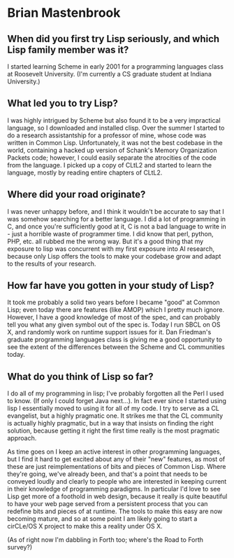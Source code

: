 # Brian Mastenbrook

## When did you first try Lisp seriously, and which Lisp family member was it?

I started learning Scheme in early 2001 for a programming languages
class at Roosevelt University. (I'm currently a CS graduate student at
Indiana University.)

## What led you to try Lisp?

I was highly intrigued by Scheme but also found it to be a very
impractical language, so I downloaded and installed clisp. Over the
summer I started to do a research assistantship for a professor of
mine, whose code was written in Common Lisp. Unfortunately, it was not
the best codebase in the world, containing a hacked up version of
Schank's Memory Organization Packets code; however, I could easily
separate the atrocities of the code from the language. I picked up a
copy of CLtL2 and started to learn the language, mostly by reading
entire chapters of CLtL2.

## Where did your road originate?

I was never unhappy before, and I think it wouldn't be accurate to say
that I was somehow searching for a better language. I did a lot of
programming in C, and once you're sufficiently good at it, C is not a
bad language to write in - just a horrible waste of programmer time. I
did know that perl, python, PHP, etc. all rubbed me the wrong way. But
it's a good thing that my exposure to lisp was concurrent with my
first exposure into AI research, because only Lisp offers the tools to
make your codebase grow and adapt to the results of your research.

## How far have you gotten in your study of Lisp?

It took me probably a solid two years before I became "good" at Common
Lisp; even today there are features (like AMOP) which I pretty much
ignore. However, I have a good knowledge of most of the spec, and can
probably tell you what any given symbol out of the spec is. Today I
run SBCL on OS X, and randomly work on runtime support issues for
it. Dan Friedman's graduate programming languages class is giving me a
good opportunity to see the extent of the differences between the
Scheme and CL communities today.

## What do you think of Lisp so far?

I do all of my programming in lisp; I've probably forgotten all the
Perl I used to know. (If only I could forget Java next...). In fact
ever since I started using lisp I essentially moved to using it for
all of my code. I try to serve as a CL evangelist, but a highly
pragmatic one. It strikes me that the CL community is actually highly
pragmatic, but in a way that insists on finding the right solution,
because getting it right the first time really is the most pragmatic
approach.

As time goes on I keep an active interest in other programming
languages, but I find it hard to get excited about any of their "new"
features, as most of these are just reimplementations of bits and
pieces of Common Lisp. Where they're going, we've already been, and
that's a point that needs to be conveyed loudly and clearly to people
who are interested in keeping current in their knowledge of
programming paradigms. In particular I'd love to see Lisp get more of
a foothold in web design, because it really is quite beautiful to have
your web page served from a persistent process that you can redefine
bits and pieces of at runtime. The tools to make this easy are now
becoming mature, and so at some point I am likely going to start a
cirCLe/OS X project to make this a reality under OS X.

(As of right now I'm dabbling in Forth too; where's the Road to Forth
survey?)
